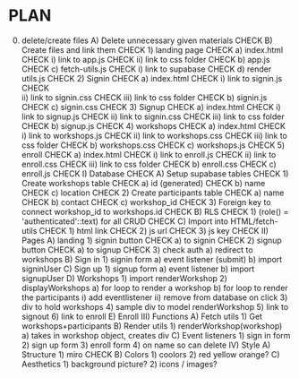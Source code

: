 # PLAN

0) delete/create files
    A) Delete unnecessary given materials                   CHECK
    B) Create files and link them                           CHECK
        1) landing page                                     CHECK
            a) index.html                                   CHECK
                i) link to app.js                           CHECK
                ii) link to css folder                      CHECK
            b) app.js                                       CHECK
            c) fetch-utils.js                               CHECK
                i) link to supabase                         CHECK
            d) render utils.js                              CHECK
        2) Signin                                           CHECK
            a) index.html                                   CHECK
                i) link to signin.js                        CHECK  
                ii) link to signin.css                      CHECK
                iii) link to css folder                     CHECK
            b) signin.js                                    CHECK
            c) signin.css                                   CHECK
        3) Signup                                           CHECK
            a) index.html                                   CHECK
                i) link to signup.js                        CHECK
                ii) link to signin.css                      CHECK
                iii) link to css folder                     CHECK
            b) signup.js                                    CHECK
        4) workshops                                        CHECK
            a) index.html                                   CHECK
                i) link to workshops.js                     CHECK
                ii) link to workshops.css                   CHECK
                iii) link to css folder                     CHECK
            b) workshops.css                                CHECK
            c) workshops.js                                 CHECK
        5) enroll                                           CHECK
            a) index.html                                   CHECK
                i) link to enroll.js                        CHECK
                ii) link to enroll.css                      CHECK
                iii) link to css folder                     CHECK
            b) enroll.css                                   CHECK
            c) enroll.js                                    CHECK
I) Database                                                 CHECK
    A) Setup supabase tables                                CHECK
        1) Create workshops table                           CHECK
            a) id (generated)                               CHECK
            b) name                                         CHECK
            c) location                                     CHECK
        2) Create participants table                        CHECK
            a) name                                         CHECK
            b) contact                                      CHECK
            c) workshop_id                                  CHECK
    3) Foreign key to connect workshop_id to workshops.id   CHECK
    B) RLS                                                  CHECK
        1) (role() = 'authenticated'::text) for all CRUD    CHECK
    C) Import into HTML/fetch-utils                         CHECK
        1) html link                                        CHECK
        2) js url                                           CHECK
        3) js key                                           CHECK
II) Pages
    A) landing
        1) signin button                                    CHECK
            a) <a> to signin                                CHECK
        2) signup button                                    CHECK
            a) <a> to signup                                CHECK
        3) check auth
            a) redirect to workshops
    B) Sign in
        1) signin form
            a) event listener (submit)
            b) import signinUser
    C) Sign up
        1) signup form
            a) event listener
            b) import signupUser
    D) Workshops
        1) import renderWorkshop
        2) displayWorkshops
            a) for loop to render a workshop
            b) for loop to render the participants
                i) add eventlistener
                ii) remove from database on click
        3) div to hold workshops
        4) sample div to model renderWorkshop
        5) link to signout
        6) link to enroll
    E) Enroll
III) Functions
    A) Fetch utils
        1) Get workshops+participants
    B) Render utils
        1) renderWorkshop(workshop)
            a) takes in workshop object, creates div
    C) Event listeners
        1) sign in form
        2) sign up form
        3) enroll form
        4) on name so can delete
IV) Style
    A) Structure
        1) miro CHECK
    B) Colors
        1) coolors
        2) red yellow orange?
    C) Aesthetics
        1) background picture?
        2) icons / images?